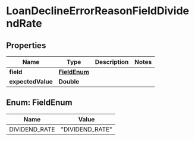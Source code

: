 # LoanDeclineErrorReasonFieldDividendRate

## Properties
Name | Type | Description | Notes
------------ | ------------- | ------------- | -------------
**field** | [**FieldEnum**](#FieldEnum) |  | 
**expectedValue** | **Double** |  | 

<a name="FieldEnum"></a>
## Enum: FieldEnum
Name | Value
---- | -----
DIVIDEND_RATE | &quot;DIVIDEND_RATE&quot;
